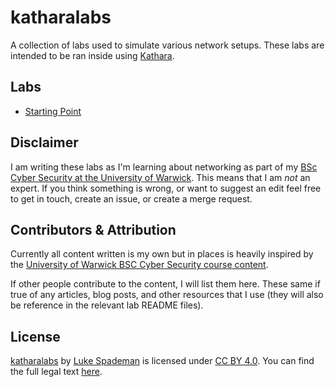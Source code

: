 # katharalabs

A collection of labs used to simulate various network setups. These labs are
intended to be ran inside using
[Kathara](https://github.com/KatharaFramework/Kathara).

## Labs

* [Starting Point](./startingpoint/)

## Disclaimer

I am writing these labs as I'm learning about networking as part of my
[BSc Cyber Security at the University of Warwick](https://warwick.ac.uk/fac/sci/wmg/education/undergraduate/cyber/).
This means that I am _not_ an expert. If you think something is wrong, or want
to suggest an edit feel free to get in touch, create an issue, or create a
merge request.

## Contributors & Attribution

Currently all content written is my own but in places is heavily inspired by the
[University of Warwick BSC Cyber Security course content](https://warwick.ac.uk/fac/sci/wmg/education/undergraduate/cyber/).

If other people contribute to the content, I will list them here. These same if
true of any articles, blog posts, and other resources that I use (they will also
be reference in the relevant lab README files).

## License

[katharalabs](https://gitlab.com/mokytis/katharalabs) by
[Luke Spademan](https://lukespademan.com) is licensed under
[CC BY 4.0](https://creativecommons.org/licenses/by/4.0).
You can find the full legal text [here](./LICENSE).
